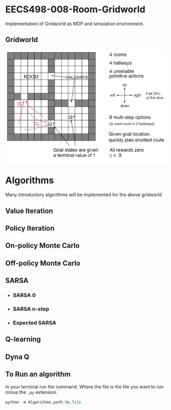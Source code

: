 # EECS498-008-Room-Gridworld  

Implementation of Gridworld as MDP and simulation environment.

## Gridworld

![Gridworld Introduced for EECS 498](./gridworld-EECS498.png)  

# Algorithms  

Many introductory algorithms will be implemented for the above gridworld  

## Value Iteration


## Policy Iteration  

## On-policy Monte Carlo

## Off-policy Monte Carlo

## SARSA  

- ### SARSA 0  

- ### SARSA n-step

- ### Expected SARSA

## Q-learning

## Dyna Q

## To Run an algorithm

In your terminal run the command. Where the file is the file you want to run minus the `.py` extension.

```python
python -m Algorithms.path.to.file
```
